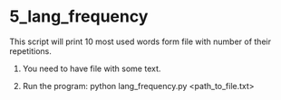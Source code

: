 # 5_lang_frequency

This script will print 10 most used words form file with number of their repetitions.

1. You need to have file with some text.

2. Run the program:
    python lang_frequency.py \<path_to_file.txt\>
